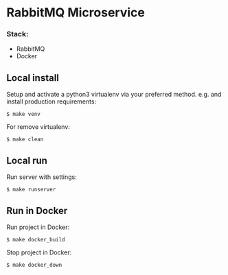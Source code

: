 RabbitMQ Microservice
====================

### Stack:
- RabbitMQ
- Docker

Local install
-------------

Setup and activate a python3 virtualenv via your preferred method. e.g. and install production requirements:

    $ make venv

For remove virtualenv:

    $ make clean


Local run
-------------

Run server with settings:

    $ make runserver


Run in Docker
-------------

Run project in Docker:

    $ make docker_build

Stop project in Docker:

    $ make docker_down